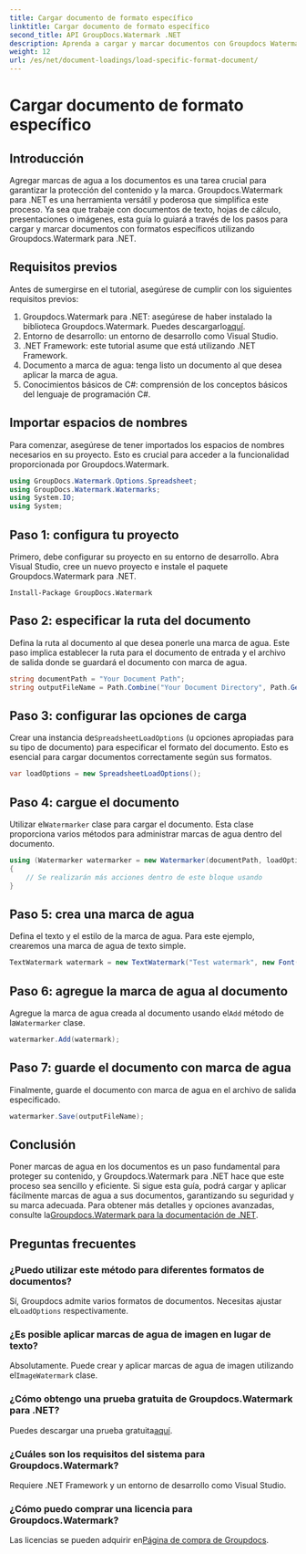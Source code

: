 ```yaml
---
title: Cargar documento de formato específico
linktitle: Cargar documento de formato específico
second_title: API GroupDocs.Watermark .NET
description: Aprenda a cargar y marcar documentos con Groupdocs Watermark para .NET con esta guía paso a paso. Proteja y marque su contenido sin esfuerzo.
weight: 12
url: /es/net/document-loadings/load-specific-format-document/
---
```


# Cargar documento de formato específico

## Introducción
Agregar marcas de agua a los documentos es una tarea crucial para garantizar la protección del contenido y la marca. Groupdocs.Watermark para .NET es una herramienta versátil y poderosa que simplifica este proceso. Ya sea que trabaje con documentos de texto, hojas de cálculo, presentaciones o imágenes, esta guía lo guiará a través de los pasos para cargar y marcar documentos con formatos específicos utilizando Groupdocs.Watermark para .NET.
## Requisitos previos
Antes de sumergirse en el tutorial, asegúrese de cumplir con los siguientes requisitos previos:
1.  Groupdocs.Watermark para .NET: asegúrese de haber instalado la biblioteca Groupdocs.Watermark. Puedes descargarlo[aquí](https://releases.groupdocs.com/Watermark/net/).
2. Entorno de desarrollo: un entorno de desarrollo como Visual Studio.
3. .NET Framework: este tutorial asume que está utilizando .NET Framework.
4. Documento a marca de agua: tenga listo un documento al que desea aplicar la marca de agua.
5. Conocimientos básicos de C#: comprensión de los conceptos básicos del lenguaje de programación C#.

## Importar espacios de nombres
Para comenzar, asegúrese de tener importados los espacios de nombres necesarios en su proyecto. Esto es crucial para acceder a la funcionalidad proporcionada por Groupdocs.Watermark.
```csharp
using GroupDocs.Watermark.Options.Spreadsheet;
using GroupDocs.Watermark.Watermarks;
using System.IO;
using System;
```

## Paso 1: configura tu proyecto
Primero, debe configurar su proyecto en su entorno de desarrollo. Abra Visual Studio, cree un nuevo proyecto e instale el paquete Groupdocs.Watermark para .NET.
```shell
Install-Package GroupDocs.Watermark
```
## Paso 2: especificar la ruta del documento
Defina la ruta al documento al que desea ponerle una marca de agua. Este paso implica establecer la ruta para el documento de entrada y el archivo de salida donde se guardará el documento con marca de agua.
```csharp
string documentPath = "Your Document Path";
string outputFileName = Path.Combine("Your Document Directory", Path.GetFileName(documentPath));
```
## Paso 3: configurar las opciones de carga
 Crear una instancia de`SpreadsheetLoadOptions` (u opciones apropiadas para su tipo de documento) para especificar el formato del documento. Esto es esencial para cargar documentos correctamente según sus formatos.
```csharp
var loadOptions = new SpreadsheetLoadOptions();
```
## Paso 4: cargue el documento
 Utilizar el`Watermarker` clase para cargar el documento. Esta clase proporciona varios métodos para administrar marcas de agua dentro del documento.
```csharp
using (Watermarker watermarker = new Watermarker(documentPath, loadOptions))
{
    // Se realizarán más acciones dentro de este bloque usando
}
```
## Paso 5: crea una marca de agua
Defina el texto y el estilo de la marca de agua. Para este ejemplo, crearemos una marca de agua de texto simple.
```csharp
TextWatermark watermark = new TextWatermark("Test watermark", new Font("Arial", 12));
```
## Paso 6: agregue la marca de agua al documento
Agregue la marca de agua creada al documento usando el`Add` método de la`Watermarker` clase.
```csharp
watermarker.Add(watermark);
```
## Paso 7: guarde el documento con marca de agua
Finalmente, guarde el documento con marca de agua en el archivo de salida especificado.
```csharp
watermarker.Save(outputFileName);
```

## Conclusión
Poner marcas de agua en los documentos es un paso fundamental para proteger su contenido, y Groupdocs.Watermark para .NET hace que este proceso sea sencillo y eficiente. Si sigue esta guía, podrá cargar y aplicar fácilmente marcas de agua a sus documentos, garantizando su seguridad y su marca adecuada. Para obtener más detalles y opciones avanzadas, consulte la[Groupdocs.Watermark para la documentación de .NET](https://tutorials.groupdocs.com/Watermark/net/).
## Preguntas frecuentes
### ¿Puedo utilizar este método para diferentes formatos de documentos?
 Sí, Groupdocs admite varios formatos de documentos. Necesitas ajustar el`LoadOptions` respectivamente.
### ¿Es posible aplicar marcas de agua de imagen en lugar de texto?
 Absolutamente. Puede crear y aplicar marcas de agua de imagen utilizando el`ImageWatermark` clase.
### ¿Cómo obtengo una prueba gratuita de Groupdocs.Watermark para .NET?
 Puedes descargar una prueba gratuita[aquí](https://releases.groupdocs.com/).
### ¿Cuáles son los requisitos del sistema para Groupdocs.Watermark?
Requiere .NET Framework y un entorno de desarrollo como Visual Studio.
### ¿Cómo puedo comprar una licencia para Groupdocs.Watermark?
Las licencias se pueden adquirir en[Página de compra de Groupdocs](https://purchase.groupdocs.com/buy).